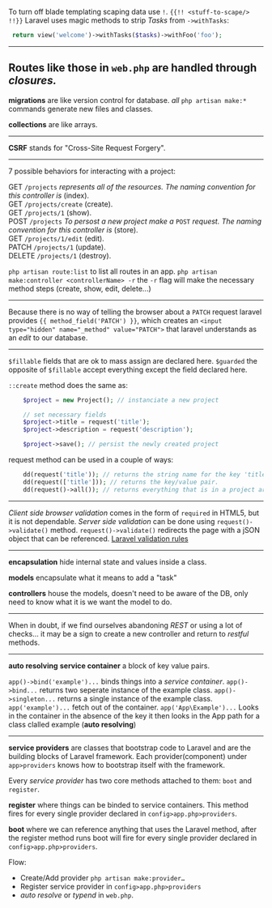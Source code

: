 To turn off blade templating scaping data use `!`.
`{{!! <stuff-to-scape/> !!}}`
Laravel uses magic methods to strip _Tasks_ from `->withTasks`:

```php
 return view('welcome')->withTasks($tasks)->withFoo('foo');
```

---

## Routes like those in `web.php` are handled through _closures._

**migrations** are like version control for database.
_all_ `php artisan make:*` commands generate new files and classes.

**collections** are like arrays.

---

**CSRF** stands for "Cross-Site Request Forgery".

---

7 possible behaviors for interacting with a project:

GET `/projects` _represents all of the resources. The naming convention for this controller is_ (index).<br />
GET `/projects/create` (create).<br />
GET `/projects/1` (show).<br />
POST `/projects` _To persost a new project make a_ `POST` _request. The naming convention for this controller is_ (store).<br />
GET `/projects/1/edit` (edit).<br />
PATCH `/projects/1` (update).<br />
DELETE `/projects/1` (destroy).<br />

`php artisan route:list` to list all routes in an app.
`php artisan make:controller <controllerName> -r` the `-r` flag will make the necessary method steps (create, show, edit, delete...)

---

Because there is no way of telling the browser about a `PATCH` request laravel provides `{{ method_field('PATCH') }}`, which creates an `<input type="hidden" name="_method" value="PATCH">` that laravel understands as an _edit_ to our database.

---

`$fillable` fields that are ok to mass assign are declared here.
`$guarded` the opposite of `$fillable` accept everything except the field declared here.

`::create` method does the same as:

```php
    $project = new Project(); // instanciate a new project

    // set necessary fields
    $project->title = request('title');
    $project->description = request('description');

    $project->save(); // persist the newly created project
```
request method can be used in a couple of ways:
```php
    dd(request('title')); // returns the string name for the key 'title'.
    dd(request(['title'])); // returns the key/value pair.
    dd(request()->all()); // returns everything that is in a project array.
```

---
_Client side browser validation_ comes in the form of `required` in HTML5, but it is not dependable.
_Server side validation_ can be done using `request()->validate()` method. `request()->validate()` redirects the page with a jSON object that can be referenced.
[Laravel validation rules](https://laravel.com/docs/5.8/validation#available-validation-rules)

---

**encapsulation** hide internal state and values inside a class.

**models** encapsulate what it means to add a "task"

**controllers** house the models, doesn't need to be aware of the DB, only need to know what it is we want the model to do.

---

When in doubt, if we find ourselves abandoning _REST_ or using a lot of checks… it may be a sign to create a new controller and return to _restful_ methods.

---

**auto resolving**
**service container** a block of key value pairs.

```app()->bind('example')...``` binds things into a _service container_.
```app()->bind...``` returns two seperate instance of the example class.
```app()->singleton...``` returns a single instance of the example class.
```app('example')...``` fetch out of the container.
```app('App\Example')...``` Looks in the container in the absence of the key it then looks in the App path for a class clalled example (**auto resolving**)

---

**service providers** are classes that bootstrap code to Laravel and are the building blocks of Laravel framework. Each provider(component) under `app>providers` knows how to bootstrap itself with the framework.

Every _service provider_ has two core methods attached to them: ``` boot ``` and ``` register ```. 

**register** where things can be binded to service containers. This method fires for every single provider declared in `config>app.php>providers`.

**boot**  where we can reference anything that uses the Laravel method, after the register method runs boot will fire for every single provider declared in `config>app.php>providers`.

Flow:

- Create/Add provider `php artisan make:provider…`
- Register service provider in `config>app.php>providers`
- _auto resolve_ or _typend_ in `web.php`.